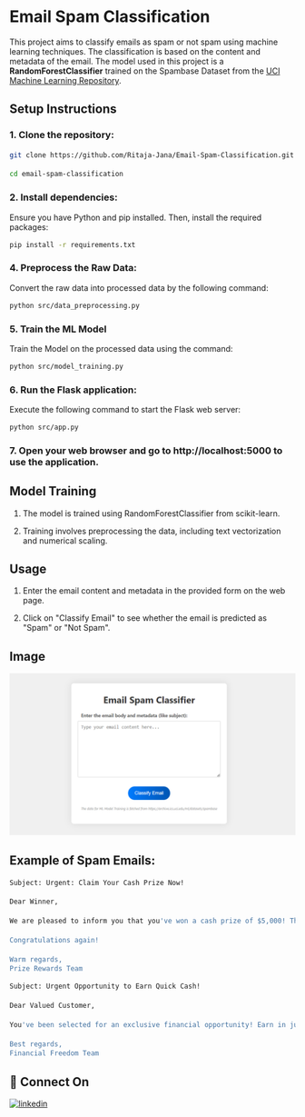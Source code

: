 # Email Spam Classification

This project aims to classify emails as spam or not spam using machine learning techniques. The classification is based on the content and metadata of the email. The model used in this project is a **RandomForestClassifier** trained on the Spambase Dataset from the [UCI Machine Learning Repository](https://archive.ics.uci.edu/dataset/94/spambase).

## Setup Instructions

### 1. Clone the repository:

```bash
git clone https://github.com/Ritaja-Jana/Email-Spam-Classification.git

cd email-spam-classification
```

### 2. Install dependencies:

Ensure you have Python and pip installed. Then, install the required packages:

```bash
pip install -r requirements.txt
```

### 4. Preprocess the Raw Data:

Convert the raw data into processed data by the following command:

```bash
python src/data_preprocessing.py
```

### 5. Train the ML Model

Train the Model on the processed data using the command:

```bash
python src/model_training.py
```

### 6. Run the Flask application:

Execute the following command to start the Flask web server:

```bash
python src/app.py
```

### 7. Open your web browser and go to http://localhost:5000 to use the application.

## Model Training

1. The model is trained using RandomForestClassifier from scikit-learn.

2. Training involves preprocessing the data, including text vectorization and numerical scaling.

## Usage

1. Enter the email content and metadata in the provided form on the web page.

2. Click on "Classify Email" to see whether the email is predicted as "Spam" or "Not Spam".

## Image

![Error: Image can't be loaded!](https://github.com/Ritaja-Jana/Email-Spam-Classification/blob/main/Image.png)



## Example of Spam Emails:


```bash
Subject: Urgent: Claim Your Cash Prize Now!

Dear Winner,

We are pleased to inform you that you've won a cash prize of $5,000! This is your chance to celebrate your good fortune. Follow the link provided to claim your winnings securely and instantly.

Congratulations again!

Warm regards,
Prize Rewards Team
```

```bash
Subject: Urgent Opportunity to Earn Quick Cash!

Dear Valued Customer,

You've been selected for an exclusive financial opportunity! Earn in just one week. Act now and secure your spot!

Best regards,
Financial Freedom Team
```

## 🔗 Connect On

[![linkedin](https://img.shields.io/badge/linkedin-0A66C2?style=for-the-badge&logo=linkedin&logoColor=white)](https://linkedin.com/in/ritaja-jana)
